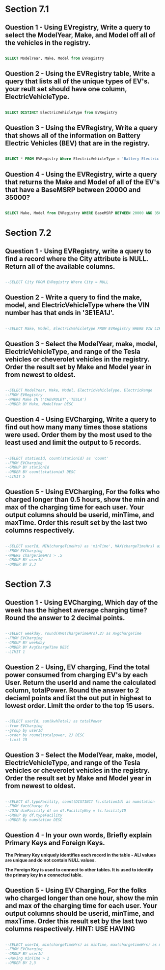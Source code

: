 # Section 7.1 
## Question 1 - Using EVregistry, Write a query to select the ModelYear, Make, and Model off all of the vehicles in the registry.
```SQL

SELECT ModelYear, Make, Model from EVRegistry 

```
## Question 2 - Using the EVRegistry table, Write a query that lists all of the unique types of EV's. your reult set should have one column, ElectricVehicleType.
```SQL

SELECT DISTINCT ElectricVehicleType from EVRegistry

```
## Question 3 - Using the EVRegistry, Write a query that shows all of the information on Battery Electric Vehicles (BEV) that are in the registry.
```SQL

SELECT * FROM EVRegistry Where ElectricVehicleType = 'Battery Electric Vehicle (BEV)' 

```
## Question 4 - Using the EVRegistry, wirte a query that returns the Make and Model of all of the EV's that have a BaseMSRP between 20000 and 35000?
```SQL

SELECT Make, Model from EVRegistry WHERE BaseMSRP BETWEEN 20000 AND 35000 

```

# Section 7.2 
## Question 1 - Using EVRegistry, write a query to find a record where the City attribute is NULL. Return all of the available columns.
```SQL

--SELECT City FROM EVRegistry Where City = NULL

```
## Question 2 - Write a query to find the make, model, and ElectricVehicleType where the VIN number has that ends in '3E1EA1J'.
```SQL

--SELECT Make, Model, ElectricVehicleType FROM EVRegistry WHERE VIN LIKE '%3E1EA1J'

```
## Question 3 - Select the ModelYear, make, model, ElectricVehicleType, and range of the Tesla vehicles or cheverolet vehicles in the registry. Order the result set by Make and Model year in from newest to oldest.
```SQL

--SELECT ModelYear, Make, Model, ElectricVehicleType, ElectricRange
--FROM EVRegistry
--WHERE Make IN ('CHEVROLET','TESLA')
--ORDER BY Make, ModelYear DESC

```
## Question 4 - Using EVCharging, Write a query to find out how many many times those stations were used. Order them by the most used to the least used and limit the output to 5 records.
```SQL

--SELECT stationId, count(stationid) as 'count'
--FROM EVCharging
--GROUP BY stationId
--ORDER BY count(stationid) DESC
--LIMIT 5

```
## Question 5 - Using EVCharging, For the folks who charged longer than 0.5 hours, show the min and max of the charging time for each user. Your output columns should be userid, minTime, and maxTime. Order this result set by the last two columns respectively.
```SQL

--SELECT userId, MIN(chargeTimeHrs) as 'minTime', MAX(chargeTimeHrs) as 'maxTime'
--FROM EVCharging
--WHERE chargeTimeHrs > .5 
--GROUP BY userId
--ORDER BY 2,3

```

# Section 7.3 
## Question 1 - Using EVCharging, Which day of the week has the highest average charging time? Round the answer to 2 decimal points.
```SQL

--SELECT weekday, round(AVG(chargeTimeHrs),2) as AvgChargeTime
--FROM EVCharging
--GROUP BY weekday
--ORDER BY AvgChargeTime DESC
--LIMIT 1

```
## Question 2 - Using, EV charging, Find the total power consumed from charging EV's by each User. Return the userId and name the calculated column, totalPower. Round the answer to 2 deciaml points and list the out put in highest to lowest order. Limit the order to the top 15 users.
```SQL

--SELECT userId, sum(kwhTotal) as totalPower
--from EVCharging
--group by userId
--order by round(totalpower, 2) DESC
--limit 15

```
## Question 3 - Select the ModelYear, make, model, ElectricVehicleType, and range of the Tesla vehicles or cheverolet vehicles in the registry. Order the result set by Make and Model year in from newest to oldest.
```SQL

--SELECT df.typeFacility, count(DISTINCT fc.stationId) as numstation
--FROM factCharge fc
--JOIN dimFacility df on df.FacilityKey = fc.facilityID
--GROUP By df.typeFacility
--ORDER By numstation DESC

```
## Question 4 - In your own words, Briefly explain Primary Keys and Foreign Keys.


**The Primary Key uniquely identifies each record in the table - ALl values are unique and do not contain NULL values.**

**The Foreign Key is used to connect to other tables. It is used to identify the primary key in a connected table.**


## Question 5 - Using EV Charging, For the folks who charged longer than one hour, show the min and max of the charging time for each user. Your output columns should be userid, minTime, and maxTime. Order this result set by the last two columns respectively. HINT: USE HAVING
```SQL

--SELECT userId, min(chargeTimeHrs) as minTime, max(chargetimeHrs) as maxTime
--FROM EVCharging
--GROUP BY userId
--Having minTime > 1
--ORDER BY 2,3

```